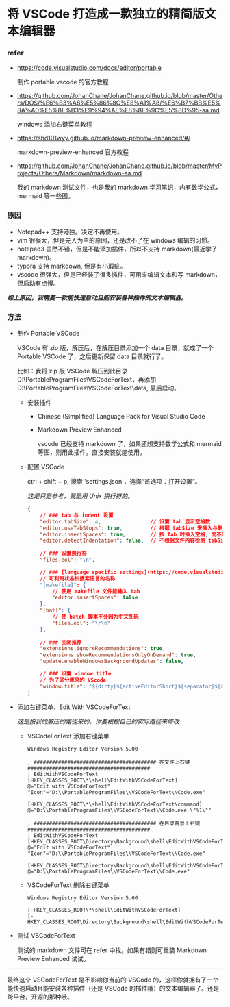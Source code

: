 # 将 VSCode 打造成一款独立的精简版文本编辑器

### refer

- <https://code.visualstudio.com/docs/editor/portable>

    制作 portable vscode 的官方教程

- <https://github.com/JohanChane/JohanChane.github.io/blob/master/Others/DOS/%E6%B3%A8%E5%86%8C%E8%A1%A8/%E6%B7%BB%E5%8A%A0%E5%8F%B3%E9%94%AE%E8%8F%9C%E5%8D%95-aa.md>

    windows 添加右键菜单教程

- <https://shd101wyy.github.io/markdown-preview-enhanced/#/>

    markdown-preview-enhanced 官方教程

- <https://github.com/JohanChane/JohanChane.github.io/blob/master/MyProjects/Others/Markdown/markdown-aa.md>

    我的 markdown 测试文件，也是我的 markdown 学习笔记，内有数学公式， mermaid 等一些图。

### 原因

- Notepad++ 支持港独。决定不再使用。
- vim 很强大，但是先入为主的原因，还是改不了在 windows 编辑的习惯。
- notepad3 虽然不错，但是不能添加插件，所以不支持 markdown(最近学了 markdown)。
- typora 支持 markdown, 但是有小瑕疵。
- vscode 很强大，但是已经装了很多插件，可用来编辑文本和写 markdown，但启动有点慢。

***综上原因，我需要一款能快速启动且能安装各种插件的文本编辑器。***

### 方法

- 制作 Portable VSCode

    VSCode 有 zip 版，解压后，在解压目录添加一个 data 目录，就成了一个 Portable VSCode 了，之后更新保留 data 目录就行了。

    比如：我将 zip 版 VSCode 解压到此目录 D:\PortableProgramFiles\VSCodeForText，再添加 D:\PortableProgramFiles\VSCodeForText\data, 最后启动。

    - 安装插件

        - Chinese (Simplified) Language Pack for Visual Studio Code

        - Markdown Preview Enhanced
        
            vscode 已经支持 markdown 了，如果还想支持数学公式和 mermaid 等图，则用此插件。直接安装就能使用。

    - 配置 VSCode

        ctrl + shift + p, 搜索 'settings.json'，选择“首选项：打开设置”。

        *这是只是参考，我是用 Unix 换行符的。*

        ```json
        {
            // ### tab 与 indent 设置
            "editor.tabSize": 4,                // 设置 tab 显示空格数
            "editor.useTabStops": true,         // 根据 tabSize 来插入与删除空格
            "editor.insertSpaces": true,        // 按 Tab 时插入空格, 而不是 tab。（如果不想这样可关闭此选项，按 S-tab 来代替）
            "editor.detectIndentation": false,  // 不根据文件内容检测 tabSize 和 insertSpaces
            
            // ### 设置换行符
            "files.eol": "\n",

            // ### [language specific settings](https://code.visualstudio.com/docs/getstarted/settings)
            // 可利用状态栏搜索语言的名称
            "[makefile]": {
                // 使用 makefile 文件能输入 tab
                "editor.insertSpaces": false
            },
            "[bat]": {
                // 使 batch 脚本不会因为中文乱码
                "files.eol": "\r\n"
            },
            
            // ### 关闭推荐
            "extensions.ignoreRecommendations": true,
            "extensions.showRecommendationsOnlyOnDemand": true,
            "update.enableWindowsBackgroundUpdates": false,

            // ### 设置 window title
            // 为了区分原来的 VScode
            "window.title": "${dirty}${activeEditorShort}${separator}${rootName}${separator}${appName} For Text"
        }
        ```

- 添加右键菜单，Edit With VSCodeForText

    *这是按我的解压的路径来的，你要根据自己的实际路径来修改*

    - VSCodeForText 添加右键菜单

        ```
        Windows Registry Editor Version 5.00

        ; ######################################## 在文件上右键 ########################################
        ; EditWithVSCodeForText
        [HKEY_CLASSES_ROOT\*\shell\EditWithVSCodeForText]
        @="Edit with VSCodeForText"
        "Icon"="D:\\PortableProgramFiles\\VSCodeForText\\Code.exe"

        [HKEY_CLASSES_ROOT\*\shell\EditWithVSCodeForText\command]
        @="D:\\PortableProgramFiles\\VSCodeForText\\Code.exe \"%1\""

        ; ######################################## 在目录背景上右键 ########################################
        ; EditWithVSCodeForText
        [HKEY_CLASSES_ROOT\Directory\Background\shell\EditWithVSCodeForText]
        @="Edit with VSCodeForText"
        "Icon"="D:\\PortableProgramFiles\\VSCodeForText\\Code.exe"

        [HKEY_CLASSES_ROOT\Directory\Background\shell\EditWithVSCodeForText\command]
        @="D:\\PortableProgramFiles\\VSCodeForText\\Code.exe"
        ```

    - VSCodeForText 删除右键菜单

        ```
        Windows Registry Editor Version 5.00

        [-HKEY_CLASSES_ROOT\*\shell\EditWithVSCodeForText]
        [-HKEY_CLASSES_ROOT\Directory\Background\shell\EditWithVSCodeForText]
        ```

- 测试 VSCodeForText

    测试的 markdown 文件可在 refer 中找。如果有错则可重装 Markdown Preview Enhanced 试试。

---

最终这个 VSCodeForText 是不影响你当前的 VSCode 的，这样你就拥有了一个能快速启动且能安装各种插件（还是 VSCode 的插件哦）的文本编辑器了。还是跨平台，开源的那种哦。
